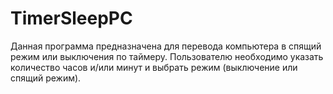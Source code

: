 # TimerSleepPC


Данная программа предназначена для перевода компьютера в спящий режим или выключения по таймеру.
Пользователю необходимо указать количество часов и/или минут и выбрать режим (выключение или спящий режим).
